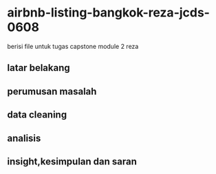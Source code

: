 # airbnb-listing-bangkok-reza-jcds-0608
berisi file untuk tugas capstone module 2 reza

## latar belakang
## perumusan masalah
## data cleaning
## analisis
## insight,kesimpulan dan saran
